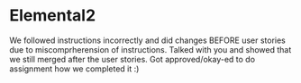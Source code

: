 # Elemental2

We followed instructions incorrectly and did changes BEFORE user stories due to miscomprherension of instructions.
Talked with you and showed that we still merged after the user stories. Got approved/okay-ed to do assignment how we completed it :) 
